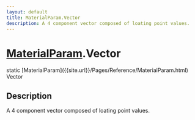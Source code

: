 ```yaml
---
layout: default
title: MaterialParam.Vector
description: A 4 component vector composed of loating point values.
---
```

# [MaterialParam]({{site.url}}/Pages/Reference/MaterialParam.html).Vector

<div class='signature' markdown='1'>
static [MaterialParam]({{site.url}}/Pages/Reference/MaterialParam.html) Vector
</div>

## Description
A 4 component vector composed of loating point values.

